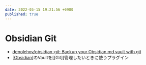 ```yaml
---
date: 2022-05-15 19:21:56 +0900
published: true
---
```


# Obsidian Git

- [denolehov/obsidian-git: Backup your Obsidian.md vault with git](https://github.com/denolehov/obsidian-git)
- [[Obsidian]]のVaultを[[Git]]管理したいときに使うプラグイン

[//begin]: # "Autogenerated link references for markdown compatibility"
[Obsidian]: Obsidian "Obsidian"
[//end]: # "Autogenerated link references"
